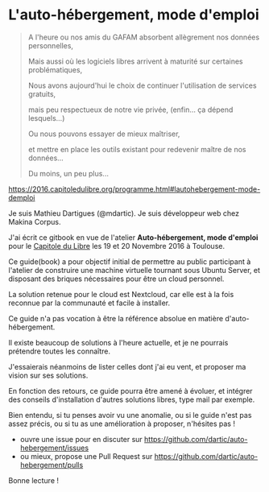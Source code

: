# L'auto-hébergement, mode d'emploi

> A l'heure ou nos amis du GAFAM absorbent allègrement nos données personnelles, 
> 
> Mais aussi où les logiciels libres arrivent à maturité sur certaines problématiques, 
> 
> Nous avons aujourd'hui le choix de continuer l'utilisation de services gratuits, 
> 
> mais peu respectueux de notre vie privée, (enfin... ça dépend lesquels...)
> 
> Ou nous pouvons essayer de mieux maîtriser, 
> 
> et mettre en place les outils existant pour redevenir maître de nos données... 
> 
> Du moins, un peu plus...

https://2016.capitoledulibre.org/programme.html#lautohebergement-mode-demploi

Je suis Mathieu Dartigues (@mdartic). Je suis développeur web chez Makina Corpus.

J'ai écrit ce gitbook en vue de l'atelier 
**Auto-hébergement, mode d'emploi**
pour le [Capitole du Libre](https://www.capitoledulibre.org/)
les 19 et 20 Novembre 2016 à Toulouse.

Ce guide(book) a pour objectif initial 
de permettre au public participant à l'atelier
de construire une machine virtuelle tournant sous Ubuntu Server, 
et disposant des briques nécessaires pour être un cloud personnel.

La solution retenue pour le cloud est Nextcloud, 
car elle est à la fois reconnue par la communauté et facile à installer.

Ce guide n'a pas vocation à être la référence absolue en matière d'auto-hébergement.

Il existe beaucoup de solutions à l'heure actuelle,
et je ne pourrais prétendre toutes les connaître.

J'essaierais néanmoins de lister celles dont j'ai eu vent, 
et proposer ma vision sur ses solutions. 

En fonction des retours, ce guide pourra être amené à évoluer,
et intégrer des conseils d'installation d'autres solutions libres, 
type mail par exemple.

Bien entendu, 
si tu penses avoir vu une anomalie, 
ou si le guide n'est pas assez précis,
ou si tu as une amélioration à proposer, 
n'hésites pas !

- ouvre une issue pour en discuter sur <https://github.com/dartic/auto-hebergement/issues>
- ou mieux, propose une Pull Request sur <https://github.com/dartic/auto-hebergement/pulls>

Bonne lecture !